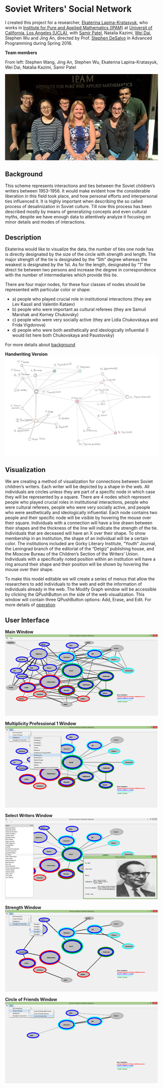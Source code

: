 # Soviet Writers' Social Network

I created this project for a researcher, [Ekaterina Lapina-Kratasyuk](https://www.hse.ru/en/org/persons/11730611), who works in [Institute for Pure and Applied Mathematics (IPAM)](http://www.ipam.ucla.edu/) at [Universit of California, Los Angeles (UCLA)](http://www.ucla.edu/), with [Samir Patel](https://github.com/sapatel12), Natalia Kazimi, [Wei Dai](https://www.linkedin.com/in/weidai1994/), Stephen Wu and Jing An, directed by Prof. [Stephen DeSalvo](https://sites.google.com/site/stephendesalvo/) in Advanced Programming during Spring 2016.

**Team members** 

From left: Stephen Wang, Jing An, Stephen Wu, Ekaterina Lapina-Kratasyuk, Wei Dai, Natalia Kazimi, Samir Patel

![Screenshot](./images/IPAMprojectGroup.jpg)

## Background

This scheme represents interactions and ties between the Soviet children’s writers between 1953-1956. It would make evident how the considerable liberation in this field took place, and how personal efforts and interpersonal ties influenced it. It is highly important when describing the so called process of desalinization in Soviet culture. Till now this process has been described mostly by means of generalizing concepts and even cultural myths, despite we have enough data to attentively analyze it focusing on minor details and modes of interactions.

## Description

Ekaterina would like to visualize the data, the number of ties one node has is directly designated by the size of the circle with strength and length. The major strength of the tie is designated by the “5th” degree whereas the weakest is designated by the 1st. As for the length, designated by “1” the direct tie between two persons and increase the degree in correspondence with the number of intermediaries which provide this tie.

There are four major nodes, for these four classes of nodes should be represented with particular color or shape:

- a) people who played crucial role in institutional interactions (they are Lev Kassil and Valentin Kataev)
- b) people who were important as cultural referees (they are Samuil Marshak and Korney Chukovsky)
- c) people who were very socially active (they are Lidia Chukovskaya and Frida Vigdorova)
- d) people who were both aesthetically and ideologically influential (I would list here both Chukovskaya and Paustovsky)

For more details about [background](./data/Backgroud.pdf)

**Handwriting Version**
![Screenshot](./images/preMainWindows.jpg)

## Visualization

We are creating a method of visualization for connections between Soviet children’s writers. Each writer will be depicted by a shape in the web. All individuals are circles unless they are part of a specific node in which case they will be represented by a square. There are 4 nodes which represent people who played crucial roles in institutional interactions, people who were cultural referees, people who were very socially active, and people who were aesthetically and ideologically influential. Each node contains two people and their specific node will be visible by hovering the mouse over their square. Individuals with a connection will have a line drawn between their shapes and the thickness of the line will indicate the strength of the tie. Individuals that are deceased will have an X over their shape. To show membership in an institution, the shape of an individual will be a certain color. The institutions included are Gorky Literary Institute, “Youth” Journal, the Leningrad branch of the editorial of the “Detgiz” publishing house, and the Moscow Bureau of the Children’s Section of the Writers’ Union. Individuals with a specifically noted position within an institution will have a ring around their shape and their position will be shown by hovering the mouse over their shape.

To make this model editable we will create a series of menus that allow the researchers to add individuals to the web and edit the information of individuals already in the web. The Modify Graph window will be accessible by clicking the QPushButton on the side of the web visualization. This window will contain three QPushButton options: Add, Erase, and Edit. For more details of [operation](./data/Operation.pdf)

## User Interface

**Main Window**
![Screenshot](./images/mainWindow.jpg)

**Multiplicity Professional 1 Window**
![Screenshot](./images/multiplicityProfessionalExample.png)

**Select Writers Window**
![Screenshot](./images/selectWriterExample.png)

**Strength Window**
![Screenshot](./images/strengthExample.png)

**Circle of Friends Window**
![Screenshot](./images/circleoffriendsExample.png)
